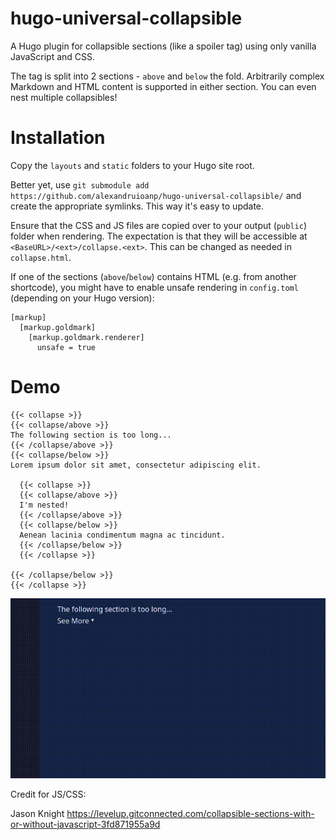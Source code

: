 # hugo-universal-collapsible
A Hugo plugin for collapsible sections (like a spoiler tag) using only vanilla JavaScript and CSS.

The tag is split into 2 sections - `above` and `below` the fold.
Arbitrarily complex Markdown and HTML content is supported in either section. You can even nest multiple collapsibles!

# Installation
Copy the `layouts` and `static` folders to your Hugo site root.

Better yet, use `git submodule add https://github.com/alexandruioanp/hugo-universal-collapsible/` and create the appropriate symlinks. This way it's easy to update.

Ensure that the CSS and JS files are copied over to your output (`public`) folder when rendering. The expectation is that they will be accessible at `<BaseURL>/<ext>/collapse.<ext>`. This can be changed as needed in `collapse.html`.

If one of the sections (`above`/`below`) contains HTML (e.g. from another shortcode), you might have to enable unsafe rendering in `config.toml` (depending on your Hugo version):

```
[markup]
  [markup.goldmark]
    [markup.goldmark.renderer]
      unsafe = true
```

# Demo

```
{{< collapse >}}
{{< collapse/above >}}
The following section is too long...
{{< /collapse/above >}}
{{< collapse/below >}}
Lorem ipsum dolor sit amet, consectetur adipiscing elit.

  {{< collapse >}}
  {{< collapse/above >}}
  I'm nested!
  {{< /collapse/above >}}
  {{< collapse/below >}}
  Aenean lacinia condimentum magna ac tincidunt.
  {{< /collapse/below >}}
  {{< /collapse >}}

{{< /collapse/below >}}
{{< /collapse >}}
```

![demo](demo/demo.gif)

Credit for JS/CSS:

Jason Knight
https://levelup.gitconnected.com/collapsible-sections-with-or-without-javascript-3fd871955a9d
